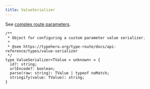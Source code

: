 ```yaml
---
title: ValueSerializer
---
```


See [complex route parameters](../../guides/complex-route-parameters.md).

```tsx
/**
 * Object for configuring a custom parameter value serializer.
 *
 * @see https://typehero.org/type-route/docs/api-reference/types/value-serializer
 */
type ValueSerializer<TValue = unknown> = {
  id?: string;
  urlEncode?: boolean;
  parse(raw: string): TValue | typeof noMatch;
  stringify(value: TValue): string;
}
```